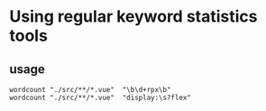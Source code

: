 # Using regular keyword statistics tools


## usage


```
wordcount "./src/**/*.vue"  "\b\d+rpx\b"
wordcount "./src/**/*.vue"  "display:\s?flex"
```